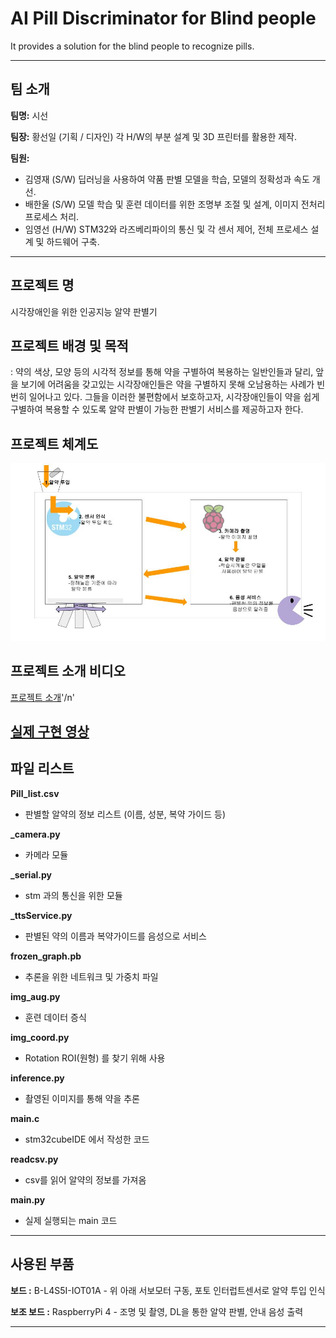 # AI Pill Discriminator for Blind people
It provides a solution for the blind people to recognize pills.

--------------------------------------------------------------------------------------------
## 팀 소개
**팀명:** 시선

**팀장:** 황선일 (기획 / 디자인) 각 H/W의 부분 설계 및 3D 프린터를 활용한 제작.

**팀원:**

- 김영재 (S/W) 딥러닝을 사용하여 약품 판별 모델을 학습, 모델의 정확성과 속도 개선.
- 배한울 (S/W) 모델 학습 및 훈련 데이터를 위한 조명부 조절 및 설계, 이미지 전처리 프로세스 처리.
- 임영선 (H/W) STM32와 라즈베리파이의 통신 및 각 센서 제어, 전체 프로세스 설계 및 하드웨어 구축.

--------------------------------------------------------------------------------------------
## 프로젝트 명
시각장애인을 위한 인공지능 알약 판별기

## 프로젝트 배경 및 목적
: 약의 색상, 모양 등의 시각적 정보를 통해 약을 구별하여 복용하는 일반인들과 달리,
앞을 보기에 어려움을 갖고있는 시각장애인들은 약을 구별하지 못해 오남용하는 사례가 빈번히 일어나고 있다.
그들을 이러한 불편함에서 보호하고자, 시각장애인들이 약을 쉽게 구별하여 복용할 수 있도록 알약 판별이 가능한 판별기 서비스를 제공하고자 한다.

## 프로젝트 체계도
![](https://github.com/sight-bit/Pill_classification/blob/master/%EC%B2%B4%EA%B3%84%EB%8F%84.jpg)

## 프로젝트 소개 비디오
[프로젝트 소개](https://drive.google.com/file/d/1l8FyFvYxKbq2BUrAnfZMIuWi2pCM3Hy6/view?usp=sharing)'/n'

[실제 구현 영상](https://drive.google.com/file/d/1l8FyFvYxKbq2BUrAnfZMIuWi2pCM3Hy6/view?usp=sharing)
--------------------------------------------------------------------------------------------

## 파일 리스트
**Pill_list.csv**
- 판별할 알약의 정보 리스트 (이름, 성분, 복약 가이드 등)

**_camera.py**
- 카메라 모듈

**_serial.py**
- stm 과의 통신을 위한 모듈

**_ttsService.py**
- 판별된 약의 이름과 복약가이드를 음성으로 서비스

**frozen_graph.pb**
- 추론을 위한 네트워크 및 가중치 파일

**img_aug.py**
- 훈련 데이터 증식

**img_coord.py**
- Rotation ROI(원형) 를 찾기 위해 사용

**inference.py**
- 촬영된 이미지를 통해 약을 추론

**main.c**
- stm32cubeIDE 에서 작성한 코드

**readcsv.py**
- csv를 읽어 알약의 정보를 가져옴

**main.py**
- 실제 실행되는 main 코드
--------------------------------------------------------------------------------------------
## 사용된 부품

**보드 :** B-L4S5I-IOT01A - 위 아래 서보모터 구동, 포토 인터럽트센서로 알약 투입 인식

**보조 보드 :** RaspberryPi 4 - 조명 및 촬영, DL을 통한 알약 판별, 안내 음성 출력

--------------------------------------------------------------------------------------------


